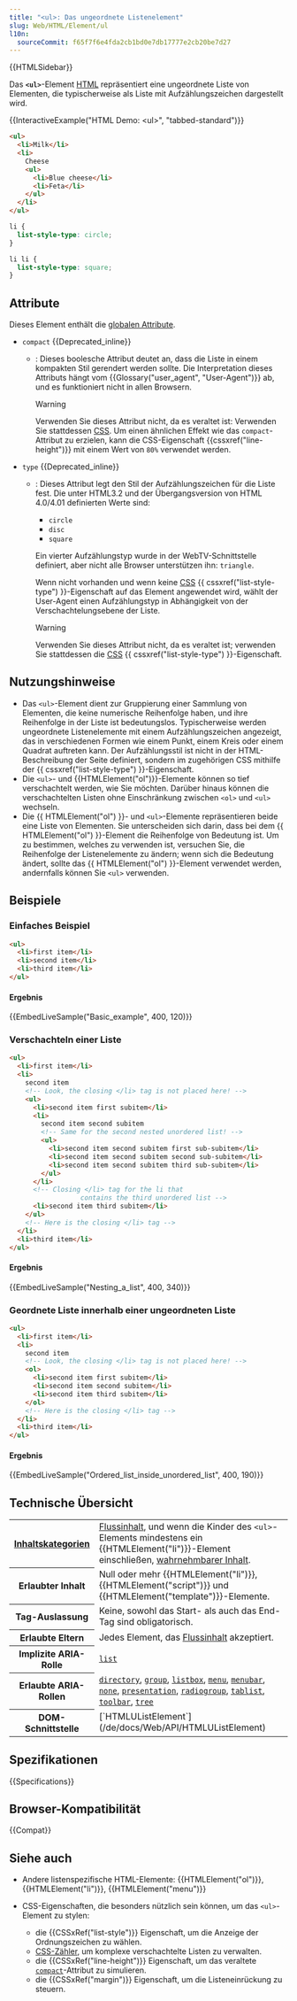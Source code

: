 ```yaml
---
title: "<ul>: Das ungeordnete Listenelement"
slug: Web/HTML/Element/ul
l10n:
  sourceCommit: f65f7f6e4fda2cb1bd0e7db17777e2cb20be7d27
---
```


{{HTMLSidebar}}

Das **`<ul>`**-Element [HTML](/de/docs/Web/HTML) repräsentiert eine ungeordnete Liste von Elementen, die typischerweise als Liste mit Aufzählungszeichen dargestellt wird.

{{InteractiveExample("HTML Demo: &lt;ul&gt;", "tabbed-standard")}}

```html interactive-example
<ul>
  <li>Milk</li>
  <li>
    Cheese
    <ul>
      <li>Blue cheese</li>
      <li>Feta</li>
    </ul>
  </li>
</ul>
```

```css interactive-example
li {
  list-style-type: circle;
}

li li {
  list-style-type: square;
}
```

## Attribute

Dieses Element enthält die [globalen Attribute](/de/docs/Web/HTML/Global_attributes).

- `compact` {{Deprecated_inline}}

  - : Dieses boolesche Attribut deutet an, dass die Liste in einem kompakten Stil gerendert werden sollte. Die Interpretation dieses Attributs hängt vom {{Glossary("user_agent", "User-Agent")}} ab, und es funktioniert nicht in allen Browsern.

    > [!WARNING]
    > Verwenden Sie dieses Attribut nicht, da es veraltet ist: Verwenden Sie stattdessen [CSS](/de/docs/Web/CSS). Um einen ähnlichen Effekt wie das `compact`-Attribut zu erzielen, kann die CSS-Eigenschaft {{cssxref("line-height")}} mit einem Wert von `80%` verwendet werden.

- `type` {{Deprecated_inline}}

  - : Dieses Attribut legt den Stil der Aufzählungszeichen für die Liste fest. Die unter HTML3.2 und der Übergangsversion von HTML 4.0/4.01 definierten Werte sind:

    - `circle`
    - `disc`
    - `square`

    Ein vierter Aufzählungstyp wurde in der WebTV-Schnittstelle definiert, aber nicht alle Browser unterstützen ihn: `triangle`.

    Wenn nicht vorhanden und wenn keine [CSS](/de/docs/Web/CSS) {{ cssxref("list-style-type") }}-Eigenschaft auf das Element angewendet wird, wählt der User-Agent einen Aufzählungstyp in Abhängigkeit von der Verschachtelungsebene der Liste.

    > [!WARNING]
    > Verwenden Sie dieses Attribut nicht, da es veraltet ist; verwenden Sie stattdessen die [CSS](/de/docs/Web/CSS) {{ cssxref("list-style-type") }}-Eigenschaft.

## Nutzungshinweise

- Das `<ul>`-Element dient zur Gruppierung einer Sammlung von Elementen, die keine numerische Reihenfolge haben, und ihre Reihenfolge in der Liste ist bedeutungslos. Typischerweise werden ungeordnete Listenelemente mit einem Aufzählungszeichen angezeigt, das in verschiedenen Formen wie einem Punkt, einem Kreis oder einem Quadrat auftreten kann. Der Aufzählungsstil ist nicht in der HTML-Beschreibung der Seite definiert, sondern im zugehörigen CSS mithilfe der {{ cssxref("list-style-type") }}-Eigenschaft.
- Die `<ul>`- und {{HTMLElement("ol")}}-Elemente können so tief verschachtelt werden, wie Sie möchten. Darüber hinaus können die verschachtelten Listen ohne Einschränkung zwischen `<ol>` und `<ul>` wechseln.
- Die {{ HTMLElement("ol") }}- und `<ul>`-Elemente repräsentieren beide eine Liste von Elementen. Sie unterscheiden sich darin, dass bei dem {{ HTMLElement("ol") }}-Element die Reihenfolge von Bedeutung ist. Um zu bestimmen, welches zu verwenden ist, versuchen Sie, die Reihenfolge der Listenelemente zu ändern; wenn sich die Bedeutung ändert, sollte das {{ HTMLElement("ol") }}-Element verwendet werden, andernfalls können Sie `<ul>` verwenden.

## Beispiele

### Einfaches Beispiel

```html
<ul>
  <li>first item</li>
  <li>second item</li>
  <li>third item</li>
</ul>
```

#### Ergebnis

{{EmbedLiveSample("Basic_example", 400, 120)}}

### Verschachteln einer Liste

```html
<ul>
  <li>first item</li>
  <li>
    second item
    <!-- Look, the closing </li> tag is not placed here! -->
    <ul>
      <li>second item first subitem</li>
      <li>
        second item second subitem
        <!-- Same for the second nested unordered list! -->
        <ul>
          <li>second item second subitem first sub-subitem</li>
          <li>second item second subitem second sub-subitem</li>
          <li>second item second subitem third sub-subitem</li>
        </ul>
      </li>
      <!-- Closing </li> tag for the li that
                  contains the third unordered list -->
      <li>second item third subitem</li>
    </ul>
    <!-- Here is the closing </li> tag -->
  </li>
  <li>third item</li>
</ul>
```

#### Ergebnis

{{EmbedLiveSample("Nesting_a_list", 400, 340)}}

### Geordnete Liste innerhalb einer ungeordneten Liste

```html
<ul>
  <li>first item</li>
  <li>
    second item
    <!-- Look, the closing </li> tag is not placed here! -->
    <ol>
      <li>second item first subitem</li>
      <li>second item second subitem</li>
      <li>second item third subitem</li>
    </ol>
    <!-- Here is the closing </li> tag -->
  </li>
  <li>third item</li>
</ul>
```

#### Ergebnis

{{EmbedLiveSample("Ordered_list_inside_unordered_list", 400, 190)}}

## Technische Übersicht

<table class="properties">
  <tbody>
    <tr>
      <th scope="row">
        <a href="/de/docs/Web/HTML/Content_categories"
          >Inhaltskategorien</a
        >
      </th>
      <td>
        <a href="/de/docs/Web/HTML/Content_categories#flow_content"
          >Flussinhalt</a
        >, und wenn die Kinder des <code>&#x3C;ul></code>-Elements mindestens
        ein {{HTMLElement("li")}}-Element einschließen,
        <a href="/de/docs/Web/HTML/Content_categories#palpable_content"
          >wahrnehmbarer Inhalt</a
        >.
      </td>
    </tr>
    <tr>
      <th scope="row">Erlaubter Inhalt</th>
      <td>
        Null oder mehr {{HTMLElement("li")}},
        {{HTMLElement("script")}} und
        {{HTMLElement("template")}}-Elemente.
      </td>
    </tr>
    <tr>
      <th scope="row">Tag-Auslassung</th>
      <td>Keine, sowohl das Start- als auch das End-Tag sind obligatorisch.</td>
    </tr>
    <tr>
      <th scope="row">Erlaubte Eltern</th>
      <td>
        Jedes Element, das
        <a href="/de/docs/Web/HTML/Content_categories#flow_content"
          >Flussinhalt</a
        > akzeptiert.
      </td>
    </tr>
    <tr>
      <th scope="row">Implizite ARIA-Rolle</th>
      <td>
        <code
          ><a href="/de/docs/Web/Accessibility/ARIA/Reference/Roles/list_role"
            >list</a
          ></code
        >
      </td>
    </tr>
    <tr>
      <th scope="row">Erlaubte ARIA-Rollen</th>
      <td>
        <a href="/de/docs/Web/Accessibility/ARIA/Reference/Roles/directory_role"><code>directory</code></a>, <a href="/de/docs/Web/Accessibility/ARIA/Reference/Roles/group_role"><code>group</code></a>,
        <a href="/de/docs/Web/Accessibility/ARIA/Reference/Roles/listbox_role"><code>listbox</code></a>, <a href="/de/docs/Web/Accessibility/ARIA/Reference/Roles/menu_role"><code>menu</code></a>,
        <a href="/de/docs/Web/Accessibility/ARIA/Reference/Roles/menubar_role"><code>menubar</code></a>, <a href="/de/docs/Web/Accessibility/ARIA/Reference/Roles/none_role"><code>none</code></a>,
        <a href="/de/docs/Web/Accessibility/ARIA/Reference/Roles/presentation_role"><code>presentation</code></a>,
        <a href="/de/docs/Web/Accessibility/ARIA/Reference/Roles/radiogroup_role"><code>radiogroup</code></a>, <a href="/de/docs/Web/Accessibility/ARIA/Reference/Roles/tablist_role"><code>tablist</code></a>,
        <a href="/de/docs/Web/Accessibility/ARIA/Reference/Roles/toolbar_role"><code>toolbar</code></a>, <a href="/de/docs/Web/Accessibility/ARIA/Reference/Roles/tree_role"><code>tree</code></a>
      </td>
    </tr>
    <tr>
      <th scope="row">DOM-Schnittstelle</th>
      <td>[`HTMLUListElement`](/de/docs/Web/API/HTMLUListElement)</td>
    </tr>
  </tbody>
</table>

## Spezifikationen

{{Specifications}}

## Browser-Kompatibilität

{{Compat}}

## Siehe auch

- Andere listenspezifische HTML-Elemente: {{HTMLElement("ol")}}, {{HTMLElement("li")}}, {{HTMLElement("menu")}}
- CSS-Eigenschaften, die besonders nützlich sein können, um das `<ul>`-Element zu stylen:

  - die {{CSSxRef("list-style")}} Eigenschaft, um die Anzeige der Ordnungszeichen zu wählen.
  - [CSS-Zähler](/de/docs/Web/CSS/CSS_counter_styles/Using_CSS_counters), um komplexe verschachtelte Listen zu verwalten.
  - die {{CSSxRef("line-height")}} Eigenschaft, um das veraltete [`compact`](#compact)-Attribut zu simulieren.
  - die {{CSSxRef("margin")}} Eigenschaft, um die Listeneinrückung zu steuern.

